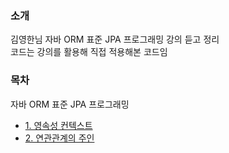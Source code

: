 ### 소개
김영한님 자바 ORM 표준 JPA 프로그래밍 강의 듣고 정리</br>
코드는 강의를 활용해 직접 적용해본 코드임

### 목차
자바 ORM 표준 JPA 프로그래밍</br>
* [1. 영속성 컨텍스트](https://abcdefgh123123.tistory.com/465)
* [2. 연관관계의 주인](https://abcdefgh123123.tistory.com/472)
